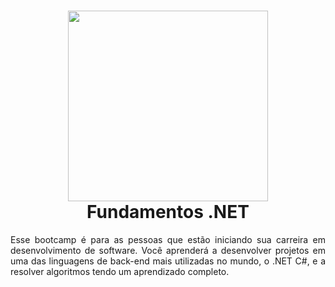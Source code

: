 <h1 align="center">
<img src="https://www.avenga.com/wp-content/uploads/2020/11/C-Sharp.png" width="320" height="305">
 <br>
 Fundamentos .NET
</h1>

<p align="justify">
Esse bootcamp é para as pessoas que estão iniciando sua carreira em desenvolvimento de software. Você aprenderá a desenvolver projetos em uma das linguagens de back-end mais utilizadas no mundo, o .NET C#, e a resolver algoritmos tendo um aprendizado completo.
</p>
